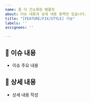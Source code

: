 ```yaml
---
name: 좀 더 간소화된 템플릿
about: 이슈 내용과 상세 내용 항목만 있습니다.
title: "[FEATURE/FIX/STYLE] 기능"
labels: ''
assignees: ''

---
```


## 📢 이슈 내용
- 이슈 주요 내용

## 📃 상세 내용
- 상세 내용 작성
